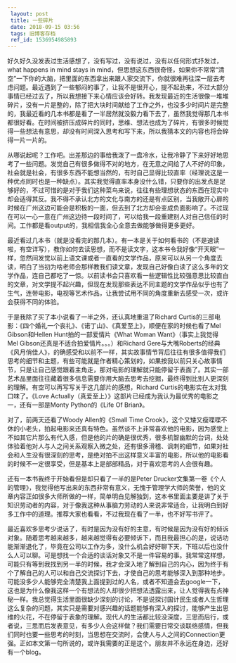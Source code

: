 ```yaml
---
 layout: post
 title: 一些碎片
 date: 2018-09-15 03:56
 tags: 旧博客存档
 ref_id: 1536954985893
---
```

好久好久没发表过生活感想了，没有写过，没有说过，没有以任何形式抒发过，what happens in mind stays in
mind，但思想这东西很奇怪，如果你不常常“清空”一下你的大脑，把里面的东西拿出来跟人家交流下，你就很难再往深一层去考虑问题。最近遇到了一些郁闷的事了，让我不是很开心，提不起劲来，不过大部分事情已经过去了，所以我想接下来心情应该会好转。我发现最近的生活很像一堆堆碎片，没有一片是整的，除了把大块时间献给了工作之外，也没多少时间片是完整的，我最近看的几本书都是看了一半居然就没毅力看下去了，虽然我觉得那几本书都很好看。在时间被挤压成碎片的同时，思维、想法也成为了碎片，有很多时候觉得一些想法有意思，却没有时间深入思考和写下来，所以我猜本文的内容也将会碎得一片一片的。



从哪说起呢？工作吧。出差那边的事给我泼了一盘冷水，让我冷静了下来好好地思考了一些问题。发觉自己有很多做得不对的地方，在无意之间给了人不好的印象，社会就是社会，有很多东西不能想当然的，有时自己显得比较直率（经理说这是一种优点同时也是一种缺点）。其实我觉得直率本身没什么错，只要你的出发点是足够好的，不过可惜的是对于我们这种菜鸟来说，往往有些理想状态的东西在现实中却会适得其反。我不得不承认北方的文化与南方的还是有点区别，当我敞开心扉的时候在广州这边可能会是积极的一面，但去到了北方却会变成负面影响了。不过现在可以一心一意在广州这边待一段时间了，可以给我一段重建别人对自己信任的时间。工作都是看output的，我相信我全心全意去做能够做得更多更好。



最近看过几本书（就是没看完的那几本）。有一本是关于如何看书的（不是速读啦，有空详写），教你如何去读思想，而不是读文字，这本书令我好像“开天眼”一样，忽然间发觉以前上语文课或者一直看的文学作品，原来可以从另一个角度去读，明白了当初为啥老师会那样教我们读文章，发现自己好像白读了这么多年的文学作品，连自己都吃了一惊。以前读书会只喜欢看一些逻辑性比较强意思比较直白的文章，对文学提不起兴趣，但现在发现那些表达不同主题的文学作品似乎也有了生气，连带电影，电视等艺术作品，让我尝试用不同的角度重新去感受一次，或许会获得不同的体验。



于是我除了买了本小说看了一半之外，还认真地重温了Richard
Curtis的三部电影：《四个婚礼一个丧礼》、《诺丁山》、《真爱至上》，顺便在家的时候也看了Mel Gibson和Hellen
Hunt拍的一部爱情片《What Woman Want》（事实上我觉得Mel Gibson还真是不适合拍爱情片。。。）和Richard
Gere与大嘴Roberts的经典《风月俏佳人》，的确感受和以前不一样，其实故事情节背后往往有很多值得我们思考的细节和主题，有些可能就是作者精心策划的，如果按我以前只关心故事情节，只是让自己感觉跟着主角走，那对电影的理解就只能停留于表面了。其实一部艺术品里面往往藏着很多信息需要你用大脑去思考去挖掘，最终得到比别人更深刻的理解。有空可以再写写关于这几部片的感想，Richard
Curtis的电影实在太对我口味了。《Love Actually（真爱至上）》这部片已经成为我认为最优秀的电影之一，还有一部是Monty
Python的《Life Of Brian》。



对了，前两天还看了Woody Allen的《Small Time
Crook》，这个又矮又瘦喋喋不休的小老头，拍起电影来还真有特色。虽然谈不上非常喜欢他的电影，因为感觉上不如其它片那么有代入感，但是他的片的确是很优秀，很多机智幽默的台词，处处体验着他对人与人之间关系观察入微之处，还有很多滑稽、讽刺的细节，如果对社会和人生没有很深刻的思考，是绝对拍不出这样意义丰富的电影，所以他的电影看的时候不一定很享受，但是基本上是部部精品，对于喜欢思考的人会很有趣。



还有一本书我终于开始看但是却只看了一半的是Peter
Drucker文集第一卷《个人的管理》，我觉得他写出来的东西非常有意义，无愧于管理学大师的荣誉，他的文章内容正如很多大师所做的一样，简单明白见解独到，这本书里面主要是讲了关于知识劳动者的内容，对于像我这种从事脑力劳动的人来说非常适合，让我明白到好多工作中的道理。推荐大家也看看，不过我现在看了一半，也不好写书评了。



最近喜欢多思考少说话了，有时是因为没有好的主意，有时候是因为没有好的倾诉对象。随着思考越来越多，越来越觉得有必要倾诉下，而且我最担心的是，说话功能渐渐退化了，毕竟在公司以工作为多，没什么机会好好聊下天，下班以后也没什么人可以聊。可是想找一个合适的谈话对象又不是一件容易的事。我常常这样想，可能只有等到我找到另一半的时候，我才会深入地了解到自己的内心，因为终于有个了解自己的人可以和自己交流探讨下去，才使自己的思考能够深入到那种地步。可能没多少人能够完全清楚我上面提到过的人名，或者不知道会去google一下，这也是为什么像我这样一个有想法的人却很少把想法透露出来，让人觉得我有点神秘一样。我总觉得生活里面很缺少深刻的讨论，不是说探讨国计民生或者人生哲理这么复杂的问题，其实只是需要对感兴趣的话题能够有深入的探讨，能够产生出思维的火花，不在停留于表象的理解。现代人的生活都比较没深度，三思而后行，或者说，三思而后发表意见，有多少人会这样做？我们需要日常交谈联络感情，但我们同时也要一些思考的时刻，当思想在交流时，会使人与人之间的Connection更强。正如本文第一句所说的，或许我需要的正是这个。朋友并不永远在身边，还好有一个blog。

